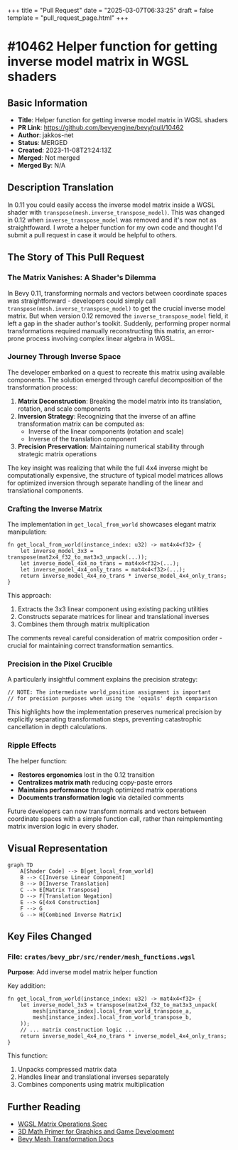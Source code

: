 +++
title = "Pull Request"
date = "2025-03-07T06:33:25"
draft = false
template = "pull_request_page.html"
+++

# #10462 Helper function for getting inverse model matrix in WGSL shaders

## Basic Information
- **Title**: Helper function for getting inverse model matrix in WGSL shaders
- **PR Link**: https://github.com/bevyengine/bevy/pull/10462
- **Author**: jakkos-net
- **Status**: MERGED
- **Created**: 2023-11-08T21:24:13Z
- **Merged**: Not merged
- **Merged By**: N/A

## Description Translation
In 0.11 you could easily access the inverse model matrix inside a WGSL shader with `transpose(mesh.inverse_transpose_model)`. This was changed in 0.12 when `inverse_transpose_model` was removed and it's now not as straightfoward. I wrote a helper function for my own code and thought I'd submit a pull request in case it would be helpful to others.

## The Story of This Pull Request

### The Matrix Vanishes: A Shader's Dilemma
In Bevy 0.11, transforming normals and vectors between coordinate spaces was straightforward - developers could simply call `transpose(mesh.inverse_transpose_model)` to get the crucial inverse model matrix. But when version 0.12 removed the `inverse_transpose_model` field, it left a gap in the shader author's toolkit. Suddenly, performing proper normal transformations required manually reconstructing this matrix, an error-prone process involving complex linear algebra in WGSL.

### Journey Through Inverse Space
The developer embarked on a quest to recreate this matrix using available components. The solution emerged through careful decomposition of the transformation process:
1. **Matrix Deconstruction**: Breaking the model matrix into its translation, rotation, and scale components
2. **Inversion Strategy**: Recognizing that the inverse of an affine transformation matrix can be computed as:
   - Inverse of the linear components (rotation and scale)
   - Inverse of the translation component
3. **Precision Preservation**: Maintaining numerical stability through strategic matrix operations

The key insight was realizing that while the full 4x4 inverse might be computationally expensive, the structure of typical model matrices allows for optimized inversion through separate handling of the linear and translational components.

### Crafting the Inverse Matrix
The implementation in `get_local_from_world` showcases elegant matrix manipulation:

```wgsl
fn get_local_from_world(instance_index: u32) -> mat4x4<f32> {
    let inverse_model_3x3 = transpose(mat2x4_f32_to_mat3x3_unpack(...));
    let inverse_model_4x4_no_trans = mat4x4<f32>(...);
    let inverse_model_4x4_only_trans = mat4x4<f32>(...);
    return inverse_model_4x4_no_trans * inverse_model_4x4_only_trans;
}
```

This approach:
1. Extracts the 3x3 linear component using existing packing utilities
2. Constructs separate matrices for linear and translational inverses
3. Combines them through matrix multiplication

The comments reveal careful consideration of matrix composition order - crucial for maintaining correct transformation semantics.

### Precision in the Pixel Crucible
A particularly insightful comment explains the precision strategy:
```wgsl
// NOTE: The intermediate world_position assignment is important
// for precision purposes when using the 'equals' depth comparison
```
This highlights how the implementation preserves numerical precision by explicitly separating transformation steps, preventing catastrophic cancellation in depth calculations.

### Ripple Effects
The helper function:
- **Restores ergonomics** lost in the 0.12 transition
- **Centralizes matrix math** reducing copy-paste errors
- **Maintains performance** through optimized matrix operations
- **Documents transformation logic** via detailed comments

Future developers can now transform normals and vectors between coordinate spaces with a simple function call, rather than reimplementing matrix inversion logic in every shader.

## Visual Representation

```mermaid
graph TD
    A[Shader Code] --> B[get_local_from_world]
    B --> C[Inverse Linear Component]
    B --> D[Inverse Translation]
    C --> E[Matrix Transpose]
    D --> F[Translation Negation]
    E --> G[4x4 Construction]
    F --> G
    G --> H[Combined Inverse Matrix]
```

## Key Files Changed

### File: `crates/bevy_pbr/src/render/mesh_functions.wgsl`
**Purpose**: Add inverse model matrix helper function

Key addition:
```wgsl
fn get_local_from_world(instance_index: u32) -> mat4x4<f32> {
    let inverse_model_3x3 = transpose(mat2x4_f32_to_mat3x3_unpack(
        mesh[instance_index].local_from_world_transpose_a,
        mesh[instance_index].local_from_world_transpose_b,
    ));
    // ... matrix construction logic ...
    return inverse_model_4x4_no_trans * inverse_model_4x4_only_trans;
}
```
This function:
1. Unpacks compressed matrix data
2. Handles linear and translational inverses separately
3. Combines components using matrix multiplication

## Further Reading
- [WGSL Matrix Operations Spec](https://www.w3.org/TR/WGSL/#matrix-builtin-functions)
- [3D Math Primer for Graphics and Game Development](https://gamemath.com/book/)
- [Bevy Mesh Transformation Docs](https://bevyengine.org/learn/book/features/3d#transforming-meshes)
